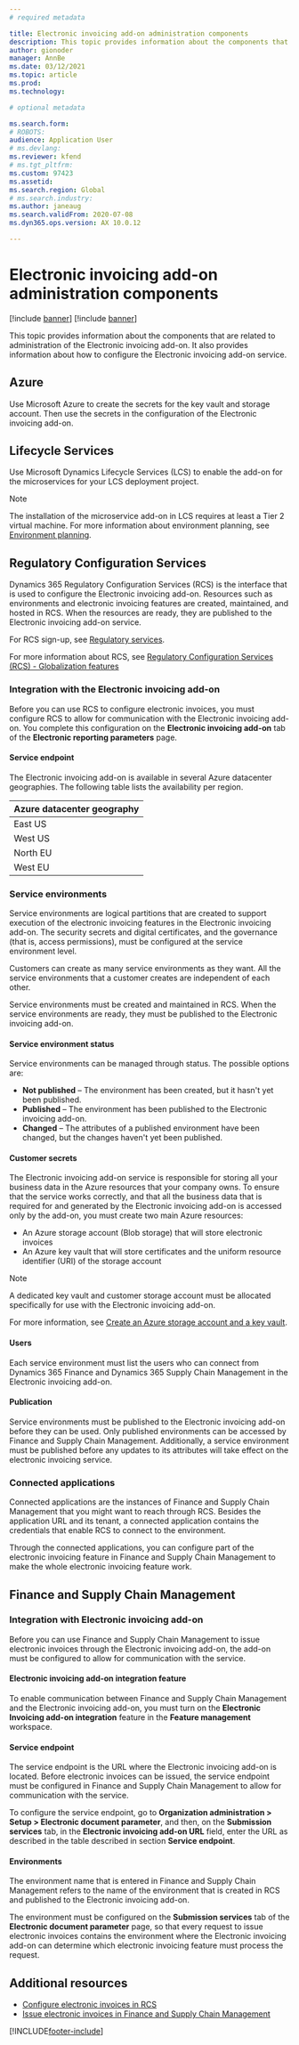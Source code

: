 ```yaml
---
# required metadata

title: Electronic invoicing add-on administration components
description: This topic provides information about the components that are related to administration of the Electronic invoicing add-on.
author: gionoder
manager: AnnBe
ms.date: 03/12/2021
ms.topic: article
ms.prod: 
ms.technology: 

# optional metadata

ms.search.form: 
# ROBOTS: 
audience: Application User
# ms.devlang: 
ms.reviewer: kfend
# ms.tgt_pltfrm: 
ms.custom: 97423
ms.assetid: 
ms.search.region: Global
# ms.search.industry: 
ms.author: janeaug
ms.search.validFrom: 2020-07-08
ms.dyn365.ops.version: AX 10.0.12

---
```


# Electronic invoicing add-on administration components

[!include [banner](../includes/banner.md)]
[!include [banner](../includes/preview-banner.md)]

This topic provides information about the components that are related to administration of the Electronic invoicing add-on. It also provides information about how to configure the Electronic invoicing add-on service.

## Azure

Use Microsoft Azure to create the secrets for the key vault and storage account. Then use the secrets in the configuration of the Electronic invoicing add-on.

## Lifecycle Services

Use Microsoft Dynamics Lifecycle Services (LCS) to enable the add-on for the microservices for your LCS deployment project.

> [!NOTE]
> The installation of the microservice add-on in LCS requires at least a Tier 2 virtual machine. For more information about environment planning, see [Environment planning](../../fin-ops-core/fin-ops/imp-lifecycle/environment-planning.md).
 

## Regulatory Configuration Services

Dynamics 365 Regulatory Configuration Services (RCS) is the interface that is used to configure the Electronic invoicing add-on. Resources such as environments and electronic invoicing features are created, maintained, and hosted in RCS. When the resources are ready, they are published to the Electronic invoicing add-on service.

For RCS sign-up, see [Regulatory services](https://marketing.configure.global.dynamics.com/).

For more information about RCS, see [Regulatory Configuration Services (RCS) - Globalization features](rcs-globalization-feature.md)

### Integration with the Electronic invoicing add-on

Before you can use RCS to configure electronic invoices, you must configure RCS to allow for communication with the Electronic invoicing add-on. You complete this configuration on the **Electronic invoicing add-on** tab of the **Electronic reporting parameters** page.

#### Service endpoint

The Electronic invoicing add-on is available in several Azure datacenter geographies. The following table lists the availability per region.

| Azure datacenter geography |
|----------------------------|
| East US                    |
| West US                    |
| North EU                   |
| West EU                    |

### Service environments

Service environments are logical partitions that are created to support execution of the electronic invoicing features in the Electronic invoicing add-on. The security secrets and digital certificates, and the governance (that is, access permissions), must be configured at the service environment level.

Customers can create as many service environments as they want. All the service environments that a customer creates are independent of each other.

Service environments must be created and maintained in RCS. When the service environments are ready, they must be published to the Electronic invoicing add-on.

#### Service environment status

Service environments can be managed through status. The possible options are:

- **Not published** – The environment has been created, but it hasn't yet been published.
- **Published** – The environment has been published to the Electronic invoicing add-on.
- **Changed** – The attributes of a published environment have been changed, but the changes haven't yet been published.

#### Customer secrets

The Electronic invoicing add-on service is responsible for storing all your business data in the Azure resources that your company owns. To ensure that the service works correctly, and that all the business data that is required for and generated by the Electronic invoicing add-on is accessed only by the add-on, you must create two main Azure resources:

- An Azure storage account (Blob storage) that will store electronic invoices
- An Azure key vault that will store certificates and the uniform resource identifier (URI) of the storage account

> [!NOTE]
> A dedicated key vault and customer storage account must be allocated specifically for use with the Electronic invoicing add-on.

For more information, see [Create an Azure storage account and a key vault](e-invoicing-create-azure-storage-account-key-vault.md).

#### Users

Each service environment must list the users who can connect from Dynamics 365 Finance and Dynamics 365 Supply Chain Management in the Electronic invoicing add-on.

#### Publication

Service environments must be published to the Electronic invoicing add-on before they can be used. Only published environments can be accessed by Finance and Supply Chain Management. Additionally, a service environment must be published before any updates to its attributes will take effect on the electronic invoicing service.

### Connected applications

Connected applications are the instances of Finance and Supply Chain Management that you might want to reach through RCS. Besides the application URL and its tenant, a connected application contains the credentials that enable RCS to connect to the environment.

Through the connected applications, you can configure part of the electronic invoicing feature in Finance and Supply Chain Management to make the whole electronic invoicing feature work.

## Finance and Supply Chain Management

### Integration with Electronic invoicing add-on

Before you can use Finance and Supply Chain Management to issue electronic invoices through the Electronic invoicing add-on, the add-on must be configured to allow for communication with the service.

#### Electronic invoicing add-on integration feature

To enable communication between Finance and Supply Chain Management and the Electronic invoicing add-on, you must turn on the **Electronic Invoicing add-on integration** feature in the **Feature management** workspace.

#### Service endpoint

The service endpoint is the URL where the Electronic invoicing add-on is located. Before electronic invoices can be issued, the service endpoint must be configured in Finance and Supply Chain Management to allow for communication with the service.

To configure the service endpoint, go to **Organization administration \> Setup \> Electronic document parameter**, and then, on the **Submission services** tab, in the **Electronic invoicing add-on URL** field, enter the URL as described in the table described in section **Service endpoint**.

#### Environments

The environment name that is entered in Finance and Supply Chain Management refers to the name of the environment that is created in RCS and published to the Electronic invoicing add-on.

The environment must be configured on the **Submission services** tab of the **Electronic document parameter** page, so that every request to issue electronic invoices contains the environment where the Electronic invoicing add-on can determine which electronic invoicing feature must process the request.

## Additional resources

- [Configure electronic invoices in RCS](e-invoicing-configuration-rcs.md)
- [Issue electronic invoices in Finance and Supply Chain Management](e-invoicing-issuing-electronic-invoices-finance-supply-chain-management.md)


[!INCLUDE[footer-include](../../includes/footer-banner.md)]

